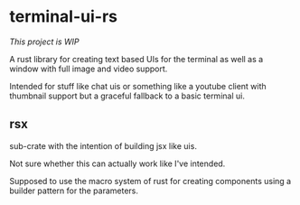 # terminal-ui-rs

*This project is WIP*

A rust library for creating text based UIs for the terminal as well as a window with full image and video support.

Intended for stuff like chat uis or something like a youtube client with thumbnail support but a graceful fallback to a basic terminal ui. 

## rsx

sub-crate with the intention of building jsx like uis.

Not sure whether this can actually work like I've intended.

Supposed to use the macro system of rust for creating components using a builder pattern for the parameters.
